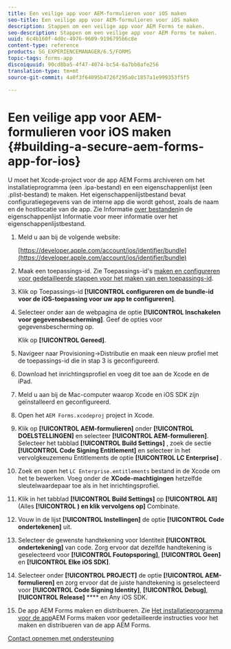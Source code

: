 ```yaml
---
title: Een veilige app voor AEM-formulieren voor iOS maken
seo-title: Een veilige app voor AEM-formulieren voor iOS maken
description: Stappen om een veilige app voor AEM Forms te maken.
seo-description: Stappen om een veilige app voor AEM Forms te maken.
uuid: 6c4b160f-4d0c-4976-9609-9196795b6c8e
content-type: reference
products: SG_EXPERIENCEMANAGER/6.5/FORMS
topic-tags: forms-app
discoiquuid: 90cd8ba5-4f47-4074-bc54-6a7bb8afe256
translation-type: tm+mt
source-git-commit: 4a0f3f64095b4726f295a0c1857a1e999353f5f5

---
```



# Een veilige app voor AEM-formulieren voor iOS maken {#building-a-secure-aem-forms-app-for-ios}

U moet het Xcode-project voor de app AEM Forms archiveren om het installatieprogramma (een .ipa-bestand) en een eigenschappenlijst (een .plist-bestand) te maken. Het eigenschappenlijstbestand bevat configuratiegegevens van de interne app die wordt gehost, zoals de naam en de hostlocatie van de app. Zie Informatie [over bestanden](https://developer.apple.com/library/ios/#documentation/general/Reference/InfoPlistKeyReference/Articles/AboutInformationPropertyListFiles.html)in de eigenschappenlijst Informatie voor meer informatie over het eigenschappenlijstbestand.

1. Meld u aan bij de volgende website:

   [https://developer.apple.com/account/ios/identifier/bundle](https://developer.apple.com/account/ios/identifier/bundle)

1. Maak een toepassings-id. Zie Toepassings-id&#39;s [maken en configureren voor gedetailleerde stappen voor het maken van een toepassings-id](https://developer.apple.com/library/ios/documentation/IDEs/Conceptual/AppDistributionGuide/MaintainingProfiles/MaintainingProfiles.html).
1. Klik op Toepassings-id **[!UICONTROL configureren om de bundle-id voor de iOS-toepassing voor uw app te configureren]**.
1. Selecteer onder aan de webpagina de optie **[!UICONTROL Inschakelen voor gegevensbescherming]**. Geef de opties voor gegevensbescherming op.

   Klik op **[!UICONTROL Gereed]**.

1. Navigeer naar Provisioning->Distributie en maak een nieuw profiel met de toepassings-id die in stap 3 is geconfigureerd.
1. Download het inrichtingsprofiel en voeg dit toe aan de Xcode en de iPad.
1. Meld u aan bij de Mac-computer waarop Xcode en iOS SDK zijn geïnstalleerd en geconfigureerd.
1. Open het `AEM Forms.xcodeproj` project in Xcode.
1. Klik op **[!UICONTROL AEM-formulieren]** onder **[!UICONTROL DOELSTELLINGEN]** en selecteer **[!UICONTROL AEM-formulieren]**. Selecteer het tabblad **[!UICONTROL Build Settings]** , zoek de sectie **[!UICONTROL Code Signing Entitlement]** en selecteer in het vervolgkeuzemenu Entitlements de optie **[!UICONTROL LC Enterprise]** .
1. Zoek en open het `LC Enterprise.entitlements` bestand in de Xcode om het te bewerken. Voeg onder de **XCode-machtigingen** hetzelfde sleutelwaardepaar toe als in het inrichtingsprofiel.
1. Klik in het tabblad **[!UICONTROL Build Settings]** op **[!UICONTROL All]** (Alles **[!UICONTROL ) en klik vervolgens op]** Combinate.
1. Vouw in de lijst **[!UICONTROL Instellingen]** de optie **[!UICONTROL Code ondertekenen]** uit.
1. Selecteer de gewenste handtekening voor Identiteit **[!UICONTROL ondertekening]** van code. Zorg ervoor dat dezelfde handtekening is geselecteerd voor **[!UICONTROL Foutopsporing]**, **[!UICONTROL Geen]** en **[!UICONTROL Elke iOS SDK]**.
1. Selecteer onder **[!UICONTROL PROJECT]** de optie **[!UICONTROL AEM-formulieren]** en zorg ervoor dat de juiste handtekening is geselecteerd voor **[!UICONTROL Code Signing Identity]**, **[!UICONTROL Debug]**, **[!UICONTROL Release]** **** en Any iOS SDK.
1. De app AEM Forms maken en distribueren. Zie [Het installatieprogramma voor de app](/help/forms/using/setup-xcode-project-build-installer.md#main-pars-text-12)AEM Forms maken voor gedetailleerde instructies voor het maken en distribueren van de app AEM Forms.

[Contact opnemen met ondersteuning](https://www.adobe.com/account/sign-in.supportportal.html)
